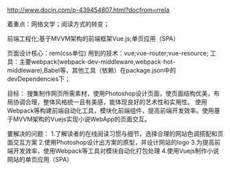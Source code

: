 http://www.docin.com/p-439454807.html?docfrom=rrela

着重点：网络文学；阅读方式的转变；

前端工程化;基于MVVM架构的前端框架Vue.js;单页应用（SPA）

页面设计核心：rem(css单位)
用到的技术：vue;vue-router;vue-resource;
工具：主要webpack(webpack-dev-middleware,webpack-hot-middleware),Babel等，其他工具（依赖）在package.json中的devDependencies下；


目标：
搜集制作网页所需素材，使用Photoshop设计页面，使页面结构优美，布局协调合理，整体风格统一且有美感，能体现良好的艺术性和实用性。
使用Webpack等构建前端自动化工具，模块化前端组件，提高前端开发效率。使用基于MVVM架构的Vuejs实现小说WebApp的页面交互。

要解决的问题：
1.了解读者的在线阅读习惯与细节，选择合理的网站色调搭配和页面交互方案
2.使用Photoshop设计出方案的原型，并设计网站的logo
3.为提高前端开发效率，使用Webpack等工具对模块自动化打包处理
4.使用Vuejs制作小说网站的单页应用（SPA）
